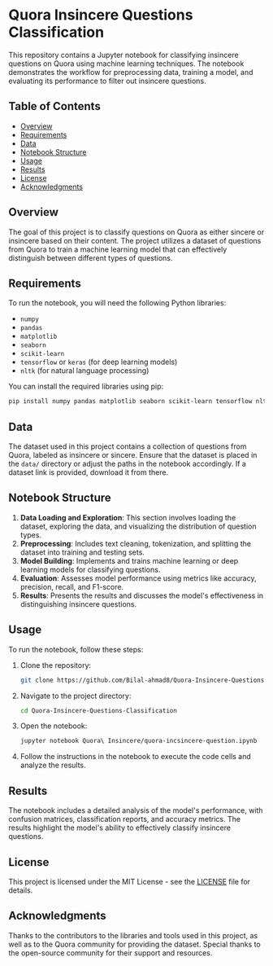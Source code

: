 # Quora Insincere Questions Classification

This repository contains a Jupyter notebook for classifying insincere questions on Quora using machine learning techniques. The notebook demonstrates the workflow for preprocessing data, training a model, and evaluating its performance to filter out insincere questions.

## Table of Contents

- [Overview](#overview)
- [Requirements](#requirements)
- [Data](#data)
- [Notebook Structure](#notebook-structure)
- [Usage](#usage)
- [Results](#results)
- [License](#license)
- [Acknowledgments](#acknowledgments)

## Overview

The goal of this project is to classify questions on Quora as either sincere or insincere based on their content. The project utilizes a dataset of questions from Quora to train a machine learning model that can effectively distinguish between different types of questions.

## Requirements

To run the notebook, you will need the following Python libraries:

- `numpy`
- `pandas`
- `matplotlib`
- `seaborn`
- `scikit-learn`
- `tensorflow` or `keras` (for deep learning models)
- `nltk` (for natural language processing)

You can install the required libraries using pip:

```bash
pip install numpy pandas matplotlib seaborn scikit-learn tensorflow nltk
```

## Data

The dataset used in this project contains a collection of questions from Quora, labeled as insincere or sincere. Ensure that the dataset is placed in the `data/` directory or adjust the paths in the notebook accordingly. If a dataset link is provided, download it from there.

## Notebook Structure

1. **Data Loading and Exploration**: This section involves loading the dataset, exploring the data, and visualizing the distribution of question types.
2. **Preprocessing**: Includes text cleaning, tokenization, and splitting the dataset into training and testing sets.
3. **Model Building**: Implements and trains machine learning or deep learning models for classifying questions.
4. **Evaluation**: Assesses model performance using metrics like accuracy, precision, recall, and F1-score.
5. **Results**: Presents the results and discusses the model's effectiveness in distinguishing insincere questions.

## Usage

To run the notebook, follow these steps:

1. Clone the repository:

    ```bash
    git clone https://github.com/Bilal-ahmad8/Quora-Insincere-Questions-Classification.git
    ```

2. Navigate to the project directory:

    ```bash
    cd Quora-Insincere-Questions-Classification
    ```

3. Open the notebook:

    ```bash
    jupyter notebook Quora\ Insincere/quora-incsincere-question.ipynb
    ```

4. Follow the instructions in the notebook to execute the code cells and analyze the results.

## Results

The notebook includes a detailed analysis of the model's performance, with confusion matrices, classification reports, and accuracy metrics. The results highlight the model's ability to effectively classify insincere questions.

## License

This project is licensed under the MIT License - see the [LICENSE](LICENSE) file for details.

## Acknowledgments

Thanks to the contributors to the libraries and tools used in this project, as well as to the Quora community for providing the dataset. Special thanks to the open-source community for their support and resources.
